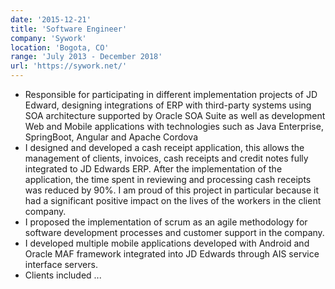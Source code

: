 ```yaml
---
date: '2015-12-21'
title: 'Software Engineer'
company: 'Sywork'
location: 'Bogota, CO'
range: 'July 2013 - December 2018'
url: 'https://sywork.net/'
---
```


- Responsible for participating in different implementation projects of JD Edward, designing integrations of ERP with third-party systems using SOA architecture supported by Oracle SOA Suite as well as development Web and Mobile applications with technologies such as Java Enterprise, SpringBoot, Angular and Apache Cordova
- I designed and developed a cash receipt application, this allows the management of clients, invoices, cash receipts and credit notes fully integrated to JD Edwards ERP. After the implementation of the application, the time spent in reviewing and processing cash receipts was reduced by 90%. I am proud of this project in particular because it had a significant positive impact on the lives of the workers in the client company.
- I proposed the implementation of scrum as an agile methodology for software development processes and customer support in the company.
- I developed multiple mobile applications developed with Android and Oracle MAF framework integrated into JD Edwards through AIS service interface servers.
- Clients included ...
